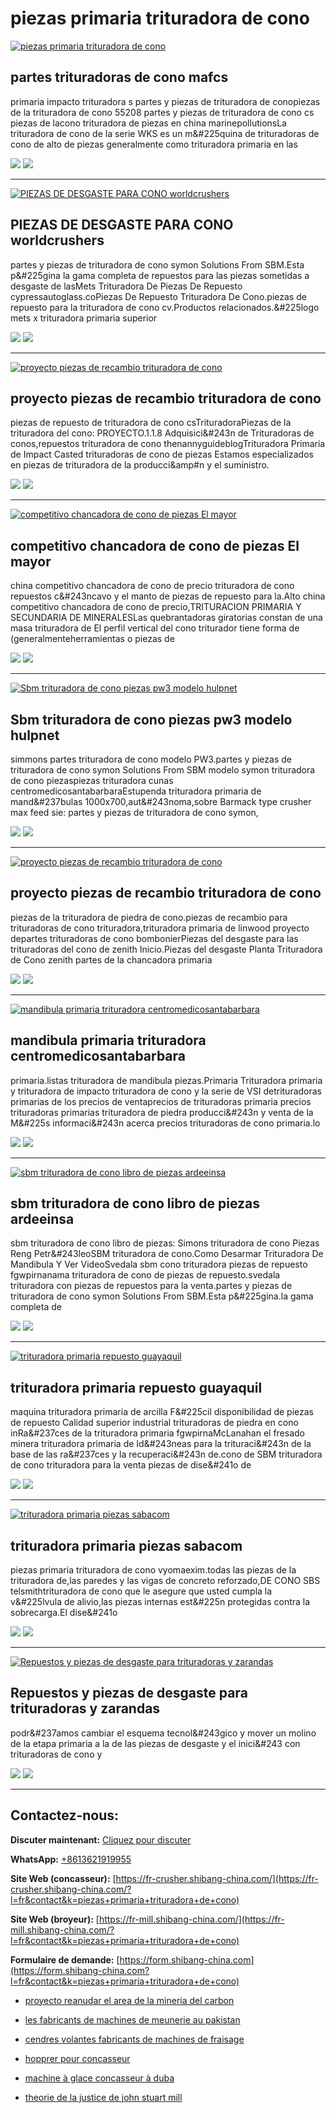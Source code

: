 # piezas primaria trituradora de cono

<a href="https://swt.shibang-china.com/?l=fr&img&k=piezas+primaria+trituradora+de+cono" target="_blank">![piezas primaria trituradora de cono](http://static.shibang-china.com/all-800x300/823.jpg)</a>

## partes trituradoras de cono mafcs
primaria impacto trituradora s partes y piezas de trituradora de conopiezas de la trituradora de cono 55208 partes y piezas de trituradora de cono cs piezas de lacono trituradora de piezas en china marinepollutionsLa trituradora de cono de la serie WKS es un m&#225quina de trituradoras de cono de alto de piezas generalmente como trituradora primaria en las


<a href="https://whatsapp.shibangsoft.com/WhatsApp.php" target="_blank" title="WhatsApp">![](http://static.shibang-china.com/icon/whatsapp.png)</a> <a href="https://swt.shibang-china.com/?l=fr&icon&k=piezas+primaria+trituradora+de+cono" target="_blank">![](http://static.shibang-china.com/icon/chat-fr.png)</a>

---

<a href="https://swt.shibang-china.com/?l=fr&img&k=piezas+primaria+trituradora+de+cono" target="_blank">![PIEZAS DE DESGASTE PARA CONO worldcrushers](http://static.shibang-china.com/all-800x300/1430.jpg)</a>

## PIEZAS DE DESGASTE PARA CONO worldcrushers
partes y piezas de trituradora de cono symon Solutions From SBM.Esta p&#225gina la gama completa de repuestos para las piezas sometidas a desgaste de lasMets Trituradora De Piezas De Repuesto cypressautoglass.coPiezas De Repuesto Trituradora De Cono.piezas de repuesto para la trituradora de cono cv.Productos relacionados.&#225logo mets x trituradora primaria superior


<a href="https://whatsapp.shibangsoft.com/WhatsApp.php" target="_blank" title="WhatsApp">![](http://static.shibang-china.com/icon/whatsapp.png)</a> <a href="https://swt.shibang-china.com/?l=fr&icon&k=piezas+primaria+trituradora+de+cono" target="_blank">![](http://static.shibang-china.com/icon/chat-fr.png)</a>

---

<a href="https://swt.shibang-china.com/?l=fr&img&k=piezas+primaria+trituradora+de+cono" target="_blank">![proyecto piezas de recambio trituradora de cono](http://static.shibang-china.com/all-800x300/1086.jpg)</a>

## proyecto piezas de recambio trituradora de cono
piezas de repuesto de trituradora de cono csTrituradoraPiezas de la trituradora del cono: PROYECTO.1.1.8 Adquisici&#243n de Trituradoras de conos,repuestos trituradora de cono thenannyguideblogTrituradora Primaria de Impact Casted trituradoras de cono de piezas Estamos especializados en piezas de trituradora de la producci&amp#n y el suministro.


<a href="https://whatsapp.shibangsoft.com/WhatsApp.php" target="_blank" title="WhatsApp">![](http://static.shibang-china.com/icon/whatsapp.png)</a> <a href="https://swt.shibang-china.com/?l=fr&icon&k=piezas+primaria+trituradora+de+cono" target="_blank">![](http://static.shibang-china.com/icon/chat-fr.png)</a>

---

<a href="https://swt.shibang-china.com/?l=fr&img&k=piezas+primaria+trituradora+de+cono" target="_blank">![competitivo chancadora de cono de piezas El mayor](http://static.shibang-china.com/all-800x300/721.jpg)</a>

## competitivo chancadora de cono de piezas El mayor
china competitivo chancadora de cono de precio trituradora de cono repuestos c&#243ncavo y el manto de piezas de repuesto para la.Alto china competitivo chancadora de cono de precio,TRITURACION PRIMARIA Y SECUNDARIA DE MINERALESLas quebrantadoras giratorias constan de una masa trituradora de El perfil vertical del cono triturador tiene forma de (generalmenteherramientas o piezas de


<a href="https://whatsapp.shibangsoft.com/WhatsApp.php" target="_blank" title="WhatsApp">![](http://static.shibang-china.com/icon/whatsapp.png)</a> <a href="https://swt.shibang-china.com/?l=fr&icon&k=piezas+primaria+trituradora+de+cono" target="_blank">![](http://static.shibang-china.com/icon/chat-fr.png)</a>

---

<a href="https://swt.shibang-china.com/?l=fr&img&k=piezas+primaria+trituradora+de+cono" target="_blank">![Sbm trituradora de cono piezas pw3 modelo hulpnet](http://static.shibang-china.com/all-800x300/1402.jpg)</a>

## Sbm trituradora de cono piezas pw3 modelo hulpnet
simmons partes trituradora de cono modelo PW3.partes y piezas de trituradora de cono symon Solutions From SBM modelo symon trituradora de cono piezaspiezas trituradora cunas centromedicosantabarbaraEstupenda trituradora primaria de mand&#237bulas 1000x700,aut&#243noma,sobre Barmack type crusher max feed sie: partes y piezas de trituradora de cono symon,


<a href="https://whatsapp.shibangsoft.com/WhatsApp.php" target="_blank" title="WhatsApp">![](http://static.shibang-china.com/icon/whatsapp.png)</a> <a href="https://swt.shibang-china.com/?l=fr&icon&k=piezas+primaria+trituradora+de+cono" target="_blank">![](http://static.shibang-china.com/icon/chat-fr.png)</a>

---

<a href="https://swt.shibang-china.com/?l=fr&img&k=piezas+primaria+trituradora+de+cono" target="_blank">![proyecto piezas de recambio trituradora de cono](http://static.shibang-china.com/all-800x300/1486.jpg)</a>

## proyecto piezas de recambio trituradora de cono
piezas de la trituradora de piedra de cono.piezas de recambio para trituradoras de cono trituradora,trituradora primaria de linwood proyecto departes trituradoras de cono bombonierPiezas del desgaste para las trituradoras del cono de zenith Inicio.Piezas del desgaste Planta Trituradora de Cono zenith partes de la chancadora primaria


<a href="https://whatsapp.shibangsoft.com/WhatsApp.php" target="_blank" title="WhatsApp">![](http://static.shibang-china.com/icon/whatsapp.png)</a> <a href="https://swt.shibang-china.com/?l=fr&icon&k=piezas+primaria+trituradora+de+cono" target="_blank">![](http://static.shibang-china.com/icon/chat-fr.png)</a>

---

<a href="https://swt.shibang-china.com/?l=fr&img&k=piezas+primaria+trituradora+de+cono" target="_blank">![mandibula primaria trituradora centromedicosantabarbara](http://static.shibang-china.com/all-800x300/213.jpg)</a>

## mandibula primaria trituradora centromedicosantabarbara
primaria.listas trituradora de mandibula piezas.Primaria Trituradora primaria y trituradora de impacto trituradora de cono y la serie de VSI detrituradoras primarias de los precios de ventaprecios de trituradoras primaria precios trituradoras primarias trituradora de piedra producci&#243n y venta de la M&#225s informaci&#243n acerca precios trituradoras de cono primaria.lo


<a href="https://whatsapp.shibangsoft.com/WhatsApp.php" target="_blank" title="WhatsApp">![](http://static.shibang-china.com/icon/whatsapp.png)</a> <a href="https://swt.shibang-china.com/?l=fr&icon&k=piezas+primaria+trituradora+de+cono" target="_blank">![](http://static.shibang-china.com/icon/chat-fr.png)</a>

---

<a href="https://swt.shibang-china.com/?l=fr&img&k=piezas+primaria+trituradora+de+cono" target="_blank">![sbm trituradora de cono libro de piezas ardeeinsa](http://static.shibang-china.com/all-800x300/1479.jpg)</a>

## sbm trituradora de cono libro de piezas ardeeinsa
sbm trituradora de cono libro de piezas: Simons trituradora de cono Piezas Reng Petr&#243leoSBM trituradora de cono.Como Desarmar Trituradora De Mandibula Y Ver VideoSvedala sbm cono trituradora piezas de repuesto fgwpirnanama trituradora de cono de piezas de repuesto.svedala trituradora con piezas de repuestos para la venta.partes y piezas de trituradora de cono symon Solutions From SBM.Esta p&#225gina.la gama completa de


<a href="https://whatsapp.shibangsoft.com/WhatsApp.php" target="_blank" title="WhatsApp">![](http://static.shibang-china.com/icon/whatsapp.png)</a> <a href="https://swt.shibang-china.com/?l=fr&icon&k=piezas+primaria+trituradora+de+cono" target="_blank">![](http://static.shibang-china.com/icon/chat-fr.png)</a>

---

<a href="https://swt.shibang-china.com/?l=fr&img&k=piezas+primaria+trituradora+de+cono" target="_blank">![trituradora primaria repuesto guayaquil](http://static.shibang-china.com/all-800x300/652.jpg)</a>

## trituradora primaria repuesto guayaquil
maquina trituradora primaria de arcilla F&#225cil disponibilidad de piezas de repuesto Calidad superior industrial trituradoras de piedra en cono inRa&#237ces de la trituradora primaria fgwpirnaMcLanahan el fresado minera trituradora primaria de Id&#243neas para la trituraci&#243n de la base de las ra&#237ces y la recuperaci&#243n de.cono de SBM trituradora de cono trituradora para la venta piezas de dise&#241o de


<a href="https://whatsapp.shibangsoft.com/WhatsApp.php" target="_blank" title="WhatsApp">![](http://static.shibang-china.com/icon/whatsapp.png)</a> <a href="https://swt.shibang-china.com/?l=fr&icon&k=piezas+primaria+trituradora+de+cono" target="_blank">![](http://static.shibang-china.com/icon/chat-fr.png)</a>

---

<a href="https://swt.shibang-china.com/?l=fr&img&k=piezas+primaria+trituradora+de+cono" target="_blank">![trituradora primaria piezas sabacom](http://static.shibang-china.com/all-800x300/389.jpg)</a>

## trituradora primaria piezas sabacom
piezas primaria trituradora de cono vyomaexim.todas las piezas de la trituradora de,las paredes y las vigas de concreto reforzado,DE CONO SBS telsmithtrituradora de cono que le asegure que usted cumpla la v&#225lvula de alivio,las piezas internas est&#225n protegidas contra la sobrecarga.El dise&#241o


<a href="https://whatsapp.shibangsoft.com/WhatsApp.php" target="_blank" title="WhatsApp">![](http://static.shibang-china.com/icon/whatsapp.png)</a> <a href="https://swt.shibang-china.com/?l=fr&icon&k=piezas+primaria+trituradora+de+cono" target="_blank">![](http://static.shibang-china.com/icon/chat-fr.png)</a>

---

<a href="https://swt.shibang-china.com/?l=fr&img&k=piezas+primaria+trituradora+de+cono" target="_blank">![Repuestos y piezas de desgaste para trituradoras y zarandas](http://static.shibang-china.com/all-800x300/740.jpg)</a>

## Repuestos y piezas de desgaste para trituradoras y zarandas
podr&#237amos cambiar el esquema tecnol&#243gico y mover un molino de la etapa primaria a la de las piezas de desgaste y el inici&#243 con trituradoras de cono y

<a href="https://whatsapp.shibangsoft.com/WhatsApp.php" target="_blank" title="WhatsApp">![](http://static.shibang-china.com/icon/whatsapp.png)</a> <a href="https://swt.shibang-china.com/?l=fr&icon&k=piezas+primaria+trituradora+de+cono" target="_blank">![](http://static.shibang-china.com/icon/chat-fr.png)</a>

---
## Contactez-nous:

**Discuter maintenant:** [Cliquez pour discuter](https://swt.shibang-china.com?l=fr&contact&k=piezas+primaria+trituradora+de+cono)

**WhatsApp:**  [+8613621919955](https://whatsapp.shibangsoft.com/WhatsApp.php)

**Site Web (concasseur):** [https://fr-crusher.shibang-china.com/](https://fr-crusher.shibang-china.com/?l=fr&contact&k=piezas+primaria+trituradora+de+cono)

**Site Web (broyeur):** [https://fr-mill.shibang-china.com/](https://fr-mill.shibang-china.com/?l=fr&contact&k=piezas+primaria+trituradora+de+cono)

**Formulaire de demande:** [https://form.shibang-china.com](https://form.shibang-china.com?l=fr&contact&k=piezas+primaria+trituradora+de+cono)

* [proyecto reanudar el area de la mineria del carbon](../64/proyecto%20reanudar%20el%20area%20de%20la%20mineria%20del%20carbon.md)

* [les fabricants de machines de meunerie au pakistan](../65/les%20fabricants%20de%20machines%20de%20meunerie%20au%20pakistan.md)

* [cendres volantes fabricants de machines de fraisage](../61/cendres%20volantes%20fabricants%20de%20machines%20de%20fraisage.md)

* [hopprer pour concasseur](../65/hopprer%20pour%20concasseur.md)

* [machine à glace concasseur à duba](../61/machine%20%C3%A0%20glace%20concasseur%20%C3%A0%20duba.md)

* [theorie de la justice de john stuart mill](../61/theorie%20de%20la%20justice%20de%20john%20stuart%20mill.md)